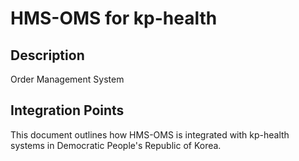 # HMS-OMS for kp-health

## Description

Order Management System

## Integration Points

This document outlines how HMS-OMS is integrated with kp-health systems in Democratic People's Republic of Korea.
